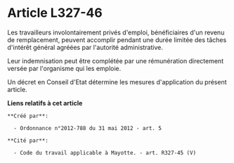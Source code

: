 # Article L327-46

Les travailleurs involontairement privés d'emploi, bénéficiaires d'un revenu de remplacement, peuvent accomplir pendant une
durée limitée des tâches d'intérêt général agréées par l'autorité administrative. 

Leur indemnisation peut être complétée par une rémunération directement versée par l'organisme qui les emploie. 

Un décret en Conseil d'Etat détermine les mesures d'application du présent article.

**Liens relatifs à cet article**

	**Créé par**:

	  - Ordonnance n°2012-788 du 31 mai 2012 - art. 5

	**Cité par**:

	  - Code du travail applicable à Mayotte. - art. R327-45 (V)
